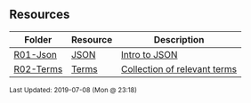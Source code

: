 ## Resources
| Folder | Resource | Description|
 | ------------|------------|------------|
 | [R01-Json](https://github.com/rugbyprof/4443-Internet-Programming/tree/master/Resources/R01-Json) | [ JSON ](https://github.com/rugbyprof/4443-Internet-Programming/tree/master/Resources/R01-Json) | [ Intro to JSON](https://github.com/rugbyprof/4443-Internet-Programming/tree/master/Resources/R01-Json) | [R01-Json](https://github.com/rugbyprof/4443-Internet-Programming/tree/master/Resources/R01-Json) | [There is virtually no limits to the complexity of the data you can store, the only limit is your ability to traverse / retreive the data [[4](references)] [[13](references)].](https://github.com/rugbyprof/4443-Internet-Programming/tree/master/Resources/R01-Json) | [N/A](https://github.com/rugbyprof/4443-Internet-Programming/tree/master/Resources/R01-Json) |
 | [R02-Terms](https://github.com/rugbyprof/4443-Internet-Programming/tree/master/Resources/R02-Terms) | [ Terms ](https://github.com/rugbyprof/4443-Internet-Programming/tree/master/Resources/R02-Terms) | [ Collection of relevant terms](https://github.com/rugbyprof/4443-Internet-Programming/tree/master/Resources/R02-Terms) | [R02-Terms](https://github.com/rugbyprof/4443-Internet-Programming/tree/master/Resources/R02-Terms) | [ General Idea](https://github.com/rugbyprof/4443-Internet-Programming/tree/master/Resources/R02-Terms) | [R02-Terms](https://github.com/rugbyprof/4443-Internet-Programming/tree/master/Resources/R02-Terms) | [ Protocols](https://github.com/rugbyprof/4443-Internet-Programming/tree/master/Resources/R02-Terms) | [R02-Terms](https://github.com/rugbyprof/4443-Internet-Programming/tree/master/Resources/R02-Terms) | [](https://github.com/rugbyprof/4443-Internet-Programming/tree/master/Resources/R02-Terms) | [ **`TCP`**  Transmission Control Protocol. Used primarily with `IP` (Internet Protocol). TCP provides reliable, ordered, and error](https://github.com/rugbyprof/4443-Internet-Programming/tree/master/Resources/R02-Terms) | [checked delivery of a stream of octets (bytes) between applications running on hosts communicating via an IP network [[8](references)]. In english it means TCP takes resources (like a web page), and breaks them into packets sending each packet individually out onto the network which use routers (and the IP protocol) to deliver the packets to the destination. The TCP protocol then re](https://github.com/rugbyprof/4443-Internet-Programming/tree/master/Resources/R02-Terms) | [assembles into the orignal resource.](https://github.com/rugbyprof/4443-Internet-Programming/tree/master/Resources/R02-Terms) | [R02-Terms](https://github.com/rugbyprof/4443-Internet-Programming/tree/master/Resources/R02-Terms) | [](https://github.com/rugbyprof/4443-Internet-Programming/tree/master/Resources/R02-Terms) | [ **`IP`** ](https://github.com/rugbyprof/4443-Internet-Programming/tree/master/Resources/R02-Terms) | [ Internet Protocol [[9](references)] This protocol is used primarily with the TCP protocol. Where TCP breaks messages into packets, the IP protocol is what network hardware uses to determine exactly where to send the packet so it arrives at its destination.](https://github.com/rugbyprof/4443-Internet-Programming/tree/master/Resources/R02-Terms) | [R02-Terms](https://github.com/rugbyprof/4443-Internet-Programming/tree/master/Resources/R02-Terms) | [](https://github.com/rugbyprof/4443-Internet-Programming/tree/master/Resources/R02-Terms) | [ **`SSH`** ](https://github.com/rugbyprof/4443-Internet-Programming/tree/master/Resources/R02-Terms) | [ The SSH protocol (also referred to as Secure Shell) is a method for secure remote login from one computer to another. It provides several alternative options for strong authentication, and it protects the communications security and integrity with strong encryption[[12](references)]](https://github.com/rugbyprof/4443-Internet-Programming/tree/master/Resources/R02-Terms) | [R02-Terms](https://github.com/rugbyprof/4443-Internet-Programming/tree/master/Resources/R02-Terms) | [ More Terms](https://github.com/rugbyprof/4443-Internet-Programming/tree/master/Resources/R02-Terms) | [R02-Terms](https://github.com/rugbyprof/4443-Internet-Programming/tree/master/Resources/R02-Terms) | [](https://github.com/rugbyprof/4443-Internet-Programming/tree/master/Resources/R02-Terms) | [ **`PORT`** ](https://github.com/rugbyprof/4443-Internet-Programming/tree/master/Resources/R02-Terms) | [ A port number is a 16](https://github.com/rugbyprof/4443-Internet-Programming/tree/master/Resources/R02-Terms) | [bit unsigned integer, thus ranging from 0 to 65535 and accompainies some type of server request. For example when a user goes to `http://google.com` most likely this request will be "served" (answered) on port 80 [[7](references)].](https://github.com/rugbyprof/4443-Internet-Programming/tree/master/Resources/R02-Terms) | [R02-Terms](https://github.com/rugbyprof/4443-Internet-Programming/tree/master/Resources/R02-Terms) | [](https://github.com/rugbyprof/4443-Internet-Programming/tree/master/Resources/R02-Terms) | [ **`IP Address`** ](https://github.com/rugbyprof/4443-Internet-Programming/tree/master/Resources/R02-Terms) | [ [[14](references)]](https://github.com/rugbyprof/4443-Internet-Programming/tree/master/Resources/R02-Terms) | [R02-Terms](https://github.com/rugbyprof/4443-Internet-Programming/tree/master/Resources/R02-Terms) | [](https://github.com/rugbyprof/4443-Internet-Programming/tree/master/Resources/R02-Terms) | [ `[scheme]://[domain]:[port]/[path]?[query string]fragment_id`](https://github.com/rugbyprof/4443-Internet-Programming/tree/master/Resources/R02-Terms) | [R02-Terms](https://github.com/rugbyprof/4443-Internet-Programming/tree/master/Resources/R02-Terms) | [](https://github.com/rugbyprof/4443-Internet-Programming/tree/master/Resources/R02-Terms) | [ **`HTTP Methods`** [[2](references)]](https://github.com/rugbyprof/4443-Internet-Programming/tree/master/Resources/R02-Terms) | [R02-Terms](https://github.com/rugbyprof/4443-Internet-Programming/tree/master/Resources/R02-Terms) | [](https://github.com/rugbyprof/4443-Internet-Programming/tree/master/Resources/R02-Terms) | [ **`Idempotent Methods`** [[3](references)] The term idempotent is used more comprehensively to describe an operation that will produce the same results if executed once or multiple times. This is a very useful property in many situations, as it means that an operation can be repeated or retried as often as necessary without causing unintended effects. With non](https://github.com/rugbyprof/4443-Internet-Programming/tree/master/Resources/R02-Terms) | [idempotent operations, the algorithm may have to keep track of whether the operation was already performed or not.](https://github.com/rugbyprof/4443-Internet-Programming/tree/master/Resources/R02-Terms) | [R02-Terms](https://github.com/rugbyprof/4443-Internet-Programming/tree/master/Resources/R02-Terms) | [ References <a name="references" id="references"></a>](https://github.com/rugbyprof/4443-Internet-Programming/tree/master/Resources/R02-Terms) | [N/A](https://github.com/rugbyprof/4443-Internet-Programming/tree/master/Resources/R02-Terms) |

<sup>Last Updated: 2019-07-08 (Mon @ 23:18)</sup>